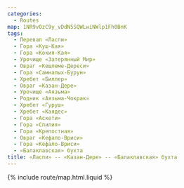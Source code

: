 ```yaml
---
categories:
  - Routes
map: 1NR9vOzC9y_vDdN5SQWLwiNWlp1Fh0BnK
tags:
  - Перевал «Ласпи»
  - Гора «Куш-Кая»
  - Гора «Кокия-Кая»
  - Урочище «Затерянный Мир»
  - Овраг «Кешлеме-Дереси»
  - Гора «Самналых-Бурун»
  - Хребет «Биллер»
  - Овраг «Казан-Дере»
  - Урочище «Аязьма»
  - Родник «Аязьма-Чокрак»
  - Хребет «Гуруш»
  - Хребет «Каядес»
  - Гора «Аскети»
  - Гора «Спилия»
  - Гора «Крепостная»
  - Овраг «Кефало-Вриси»
  - Гора «Кефало-Вриси»
  - «Балаклавская» бухта
title: «Ласпи» -- «Казан-Дере» -- «Балаклавская» бухта
---
```


{% include route/map.html.liquid %}
